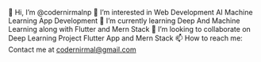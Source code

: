  👋 Hi, I’m @codernirmalnp
👀 I’m interested in Web Development AI Machine Learning App Development 
🌱 I’m currently learning Deep And Machine Learning along with Flutter and Mern Stack
💞️ I’m looking to collaborate on Deep Learning Project Flutter App and Mern Stack
 📫 How to reach me: Contact me at codernirmal@gmail.com 


